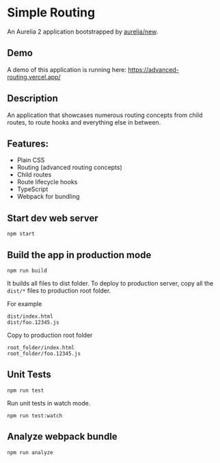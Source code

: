 # Simple Routing

An Aurelia 2 application bootstrapped by [aurelia/new](https://github.com/aurelia/new).

## Demo

A demo of this application is running here: https://advanced-routing.vercel.app/

## Description

An application that showcases numerous routing concepts from child routes, to route hooks and everything else in between.

## Features:

- Plain CSS
- Routing (advanced routing concepts)
- Child routes
- Route lifecycle hooks
- TypeScript
- Webpack for bundling

## Start dev web server

    npm start

## Build the app in production mode

    npm run build

It builds all files to dist folder. To deploy to production server, copy all the `dist/*` files to production root folder.

For example
```
dist/index.html
dist/foo.12345.js
```
Copy to production root folder
```
root_folder/index.html
root_folder/foo.12345.js
```

## Unit Tests

    npm run test

Run unit tests in watch mode.

    npm run test:watch


## Analyze webpack bundle

    npm run analyze
